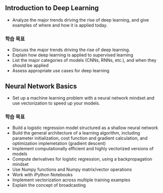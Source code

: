 ## Introduction to Deep Learning
- Analyze the major trends driving the rise of deep learning, and give examples of where and how it is applied today.

### 학습 목표
- Discuss the major trends driving the rise of deep learning.
- Explain how deep learning is applied to supervised learning
- List the major categories of models (CNNs, RNNs, etc.), and when they should be applied
- Assess appropriate use cases for deep learning

## Neural Network Basics
- Set up a machine learning problem with a neural network mindset and use vectorization to speed up your models.

### 학습 목표
- Build a logistic regression model structured as a shallow neural network
- Build the general architecture of a learning algorithm, including parameter initialization, cost function and gradient calculation, and optimization implemetation (gradient descent)
- Implement computationally efficient and highly vectorized versions of models
- Compute derivatives for logistic regression, using a backpropagation mindset
- Use Numpy functions and Numpy matrix/vector operations
- Work with iPython Notebooks
- Implement vectorization across multiple training examples
- Explain the concept of broadcasting
